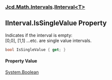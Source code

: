 ### [Jcd.Math.Intervals](Jcd.Math.Intervals.md 'Jcd.Math.Intervals').[IInterval&lt;T&gt;](Jcd.Math.Intervals.IInterval_T_.md 'Jcd.Math.Intervals.IInterval<T>')

## IInterval<T>.IsSingleValue Property

Indicates if the interval is empty:  
[0,0], [1,1] ...etc. are single value intervals.

```csharp
bool IsSingleValue { get; }
```

#### Property Value
[System.Boolean](https://docs.microsoft.com/en-us/dotnet/api/System.Boolean 'System.Boolean')